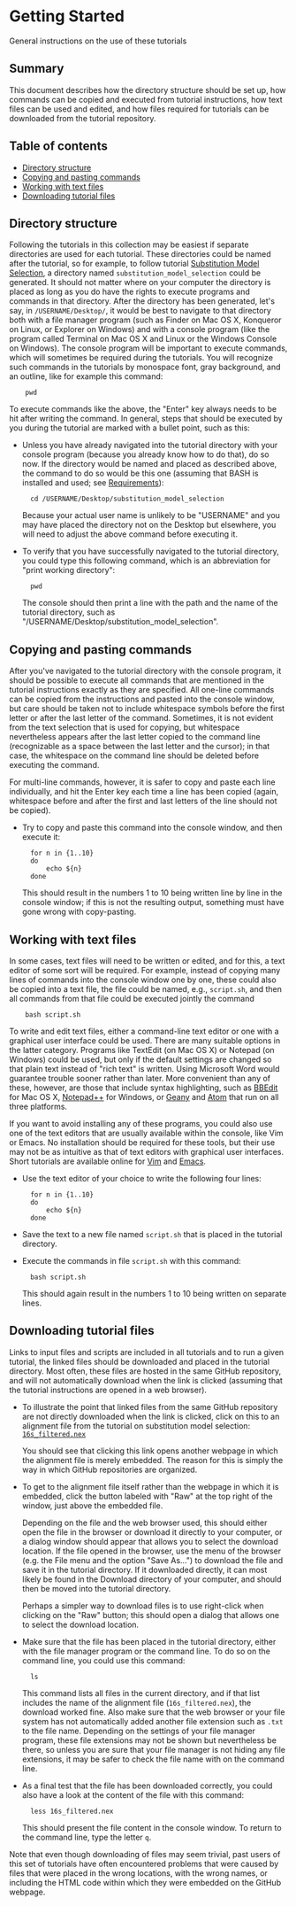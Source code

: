 # Getting Started

General instructions on the use of these tutorials

## Summary

This document describes how the directory structure should be set up, how commands can be copied and executed from tutorial instructions, how text files can be used and edited, and how files required for tutorials can be downloaded from the tutorial repository.

## Table of contents

* [Directory structure](#directory_structure)
* [Copying and pasting commands](#copy_pasting)
* [Working with text files](#text_files)
* [Downloading tutorial files](#downloading)

<a name="directory_structure"></a>
## Directory structure

Following the tutorials in this collection may be easiest if separate directories are used for each tutorial. These directories could be named after the tutorial, so for example, to follow tutorial [Substitution Model Selection](substitution_model_selection/README.md), a directory named `substitution_model_selection` could be generated. It should not matter where on your computer the directory is placed as long as you do have the rights to execute programs and commands in that directory. After the directory has been generated, let's say, in `/USERNAME/Desktop/`, it would be best to navigate to that directory both with a file manager program (such as Finder on Mac OS X, Konqueror on Linux, or Explorer on Windows) and with a console program (like the program called Terminal on Mac OS X and Linux or the Windows Console on Windows). The console program will be important to execute commands, which will sometimes be required during the tutorials. You will recognize such commands in the tutorials by monospace font, gray background, and an outline, like for example this command:

		pwd
		
To execute commands like the above, the "Enter" key always needs to be hit after writing the command. In general, steps that should be executed by you during the tutorial are marked with a bullet point, such as this:

* Unless you have already navigated into the tutorial directory with your console program (because you already know how to do that), do so now. If the directory would be named and placed as described above, the command to do so would be this one (assuming that BASH is installed and used; see [Requirements](requirements.md)):

		cd /USERNAME/Desktop/substitution_model_selection
		
	Because your actual user name is unlikely to be "USERNAME" and you may have placed the directory not on the Desktop but elsewhere, you will need to adjust the above command before executing it.

* To verify that you have successfully navigated to the tutorial directory, you could type this following command, which is an abbreviation for "print working directory":

		pwd
		
	The console should then print a line with the path and the name of the tutorial directory, such as "/USERNAME/Desktop/substitution\_model\_selection".

<a name="copy_pasting"></a>
## Copying and pasting commands

After you've navigated to the tutorial directory with the console program, it should be possible to execute all commands that are mentioned in the tutorial instructions exactly as they are specified. All one-line commands can be copied from the instructions and pasted into the console window, but care should be taken not to include whitespace symbols before the first letter or after the last letter of the command. Sometimes, it is not evident from the text selection that is used for copying, but whitespace nevertheless appears after the last letter copied to the command line (recognizable as a space between the last letter and the cursor); in that case, the whitespace on the command line should be deleted before executing the command.

For multi-line commands, however, it is safer to copy and paste each line individually, and hit the Enter key each time a line has been copied (again, whitespace before and after the first and last letters of the line should not be copied).
	
* Try to copy and paste this command into the console window, and then execute it:

		for n in {1..10}
		do
			echo ${n}
		done

	This should result in the numbers 1 to 10 being written line by line in the console window; if this is not the resulting output, something must have gone wrong with copy-pasting.

<a name="text_files"></a>
## Working with text files

In some cases, text files will need to be written or edited, and for this, a text editor of some sort will be required. For example, instead of copying many lines of commands into the console window one by one, these could also be copied into a text file, the file could be named, e.g., `script.sh`, and then all commands from that file could be executed jointly the command

		bash script.sh
		
To write and edit text files, either a command-line text editor or one with a graphical user interface could be used. There are many suitable options in the latter category. Programs like TextEdit (on Mac OS X) or Notepad (on Windows) could be used, but only if the default settings are changed so that plain text instead of "rich text" is written. Using Microsoft Word would guarantee trouble sooner rather than later. More convenient than any of these, however, are those that include syntax highlighting, such as [BBEdit](https://www.barebones.com/products/textwrangler/) for Mac OS X, [Notepad++](https://notepad-plus-plus.org) for Windows, or [Geany](https://www.geany.org) and [Atom](https://atom.io) that run on all three platforms.

If you want to avoid installing any of these programs, you could also use one of the text editors that are usually available within the console, like Vim or Emacs. No installation should be required for these tools, but their use may not be as intuitive as that of text editors with graphical user interfaces. Short tutorials are available online for [Vim](https://www.howtoforge.com/vim-basics) and [Emacs](https://www.digitalocean.com/community/tutorials/how-to-use-the-emacs-editor-in-linux).

* Use the text editor of your choice to write the following four lines:

		for n in {1..10}
		do
			echo ${n}
		done

* Save the text to a new file named `script.sh` that is placed in the tutorial directory.

* Execute the commands in file `script.sh` with this command:

		bash script.sh
		
	This should again result in the numbers 1 to 10 being written on separate lines.

<a name="downloading"></a>
## Downloading tutorial files

Links to input files and scripts are included in all tutorials and to run a given tutorial, the linked files should be downloaded and placed in the tutorial directory. Most often, these files are hosted in the same GitHub repository, and will not automatically download when the link is clicked (assuming that the tutorial instructions are opened in a web browser).

* To illustrate the point that linked files from the same GitHub repository are not directly downloaded when the link is clicked, click on this to an alignment file from the tutorial on substitution model selection:
[`16s_filtered.nex`](substitution_model_selection/data/16s_filtered.nex)

	You should see that clicking this link opens another webpage in which the alignment file is merely embedded. The reason for this is simply the way in which GitHub repositories are organized.
	
* To get to the alignment file itself rather than the webpage in which it is embedded, click the button labeled with "Raw" at the top right of the window, just above the embedded file.

	Depending on the file and the web browser used, this should either open the file in the browser or download it directly to your computer, or a dialog window should appear that allows you to select the download location. If the file opened in the browser, use the menu of the browser (e.g. the File menu and the option "Save As...") to download the file and save it in the tutorial directory. If it downloaded directly, it can most likely be found in the Download directory of your computer, and should then be moved into the tutorial directory.
	
	Perhaps a simpler way to download files is to use right-click when clicking on the "Raw" button; this should open a dialog that allows one to select the download location.
	
* Make sure that the file has been placed in the tutorial directory, either with the file manager program or the command line. To do so on the command line, you could use this command:

		ls
		
	This command lists all files in the current directory, and if that list includes the name of the alignment file (`16s_filtered.nex`), the download worked fine. Also make sure that the web browser or your file system has not automatically added another file extension such as `.txt` to the file name. Depending on the settings of your file manager program, these file extensions may not be shown but nevertheless be there, so unless you are sure that your file manager is not hiding any file extensions, it may be safer to check the file name with on the command line.
	
* As a final test that the file has been downloaded correctly, you could also have a look at the content of the file with this command:

		less 16s_filtered.nex
		
	This should present the file content in the console window. To return to the command line, type the letter `q`.
	
Note that even though downloading of files may seem trivial, past users of this set of tutorials have often encountered problems that were caused by files that were placed in the wrong locations, with the wrong names, or including the HTML code within which they were embedded on the GitHub webpage.